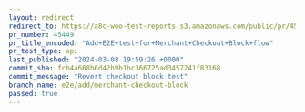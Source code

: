 ```yaml
---
layout: redirect
redirect_to: https://a8c-woo-test-reports.s3.amazonaws.com/public/pr/45449/api/index.html
pr_number: 45449
pr_title_encoded: "Add+E2E+test+for+Merchant+Checkout+Block+flow"
pr_test_type: api
last_published: "2024-03-08 19:59:26 +0000"
commit_sha: fcb4a668b6d42b9b1bc366725ad3457241f83168
commit_message: "Revert checkout block test"
branch_name: e2e/add/merchant-checkout-block
passed: true
---
```

